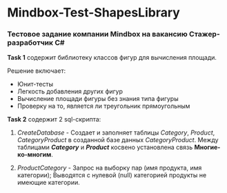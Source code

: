 # Mindbox-Test-ShapesLibrary
<h3>Тестовое задание компании Mindbox на вакансию Cтажер-разработчик C#</h3>

<b>Task 1</b> содержит библиотеку классов фигур для вычисления площади.

Решение включает:
- Юнит-тесты
- Легкость добавления других фигур
- Вычисление площади фигуры без знания типа фигуры
- Проверку на то, является ли треугольник прямоугольным


<b>Task 2</b> содержит 2 sql-скрипта:

1) <i>CreateDatabase</i> - Создает и заполняет таблицы <i>Category</i>, <i>Product</i>, <i>CategoryProduct</i> в созданной базе данных <i>CategoryProduct</i>. Между таблицами <b><i>Category</i></b> и <b><i>Product</i></b> косвено установлена связь <b>Многие-ко-многим</b>.

2) <i>ProductCategory</i>  - Запрос на выборку пар (имя продукта, имя категории); Выводятся с нулевой (null) категорией продукты не имеющие категории. 
